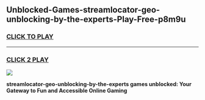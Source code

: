 
## Unblocked-Games-streamlocator-geo-unblocking-by-the-experts-Play-Free-p8m9u
<h3>
<a href="https://premium76.site?title=streamlocator-geo-unblocking-by-the-experts&ref=21A">CLICK TO PLAY</a></h3>
<hr>

<h3>
<a href="https://premium76.site?title=streamlocator-geo-unblocking-by-the-experts&ref=21A">CLICK 2 PLAY</a>
  
</h3>

<a href="https://premium76.site?title=streamlocator-geo-unblocking-by-the-experts&ref=21A"><img src="https://clearcache.store/games.png"></a>


**streamlocator-geo-unblocking-by-the-experts games unblocked: Your Gateway to Fun and Accessible Online Gaming**
